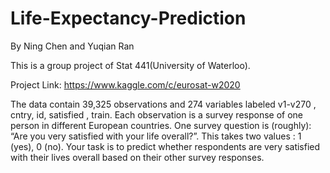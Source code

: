 # Life-Expectancy-Prediction
By Ning Chen and Yuqian Ran

This is a group project of Stat 441(University of Waterloo). 

Project Link: https://www.kaggle.com/c/eurosat-w2020

The data contain 39,325 observations and 274 variables labeled v1-v270 , cntry, id, satisfied , train.
Each observation is a survey response of one person in different European countries.
One survey question is (roughly): “Are you very satisfied with your life overall?”. This takes two values : 1 (yes), 0 (no). Your task is to predict whether respondents are very satisfied with their lives overall based on their other survey responses.
